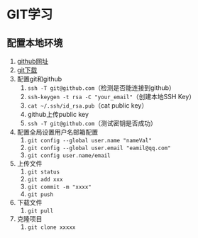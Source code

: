 # GIT学习

## 配置本地环境

1. [github网址](https://github.com/)
1. [git下载](https://git-scm.com/download/win)
1. 配置git和github
	1. `ssh -T git@github.com`（检测是否能连接到github）
	1. `ssh-keygen -t rsa -C "your_email"`（创建本地SSH Key）
	1. `cat ~/.ssh/id_rsa.pub`（cat public key）
	1. github上传public key
	1. `ssh -T git@github.com`（测试密钥是否成功）
1. 配置全局设置用户名邮箱配置
	1. `git config --global user.name "nameVal"`
	1. `git config --global user.email "eamil@qq.com"`
	1. `git config user.name/email`
1. 上传文件
	1. `git status`
	1. `git add xxx`
	1. `git commit -m "xxxx"`
	1. `git push`
1. 下载文件
	1. `git pull`
1. 克隆项目
	1. `git clone xxxxx`
